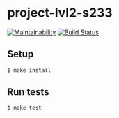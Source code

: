 # project-lvl2-s233

[![Maintainability](https://api.codeclimate.com/v1/badges/63a919bf7c5d58519890/maintainability)](https://codeclimate.com/github/romanoffivan/project-lvl2-s233/maintainability)
[![Build Status](https://travis-ci.org/romanoffivan/project-lvl2-s233.svg?branch=master)](https://travis-ci.org/romanoffivan/project-lvl2-s233)

## Setup

```sh
$ make install
```

## Run tests

```sh
$ make test
```